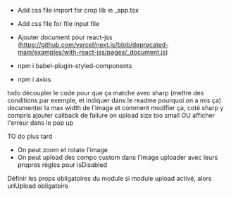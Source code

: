- Add css file import for crop lib in \_app.tsx

- Add css file for file input file

- Ajouter document pour react-jss (https://github.com/vercel/next.js/blob/deprecated-main/examples/with-react-jss/pages/_document.js)
- npm i babel-plugin-styled-components
- npm i axios

todo
découpler le code pour que ça matche avec sharp (mettre des conditions par exemple, et indiquer dans le readme pourquoi on a mis ça)
documenter la max width de l'image et comment modifier ça, coté sharp y compris
ajouter callback de failure on upload size too small OU afficher l'erreur dans le pop up

TO do plus tard

- On peut zoom et rotate l'image
- On peut upload des compo custom dans l'image uploader avec leurs propres règles pour isDisabled

Définir les props obligatoires du module
si module upload activé, alors urlUpload obligatoire
